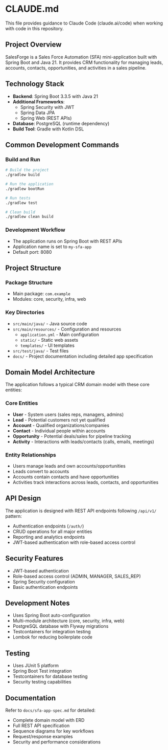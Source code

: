 # CLAUDE.md

This file provides guidance to Claude Code (claude.ai/code) when working with code in this repository.

## Project Overview

SalesForge is a Sales Force Automation (SFA) mini-application built with Spring Boot and Java 21. It provides CRM functionality for managing leads, accounts, contacts, opportunities, and activities in a sales pipeline.

## Technology Stack

- **Backend**: Spring Boot 3.3.5 with Java 21
- **Additional Frameworks**: 
  - Spring Security with JWT
  - Spring Data JPA
  - Spring Web (REST APIs)
- **Database**: PostgreSQL (runtime dependency)
- **Build Tool**: Gradle with Kotlin DSL

## Common Development Commands

### Build and Run
```bash
# Build the project
./gradlew build

# Run the application
./gradlew bootRun

# Run tests
./gradlew test

# Clean build
./gradlew clean build
```

### Development Workflow
- The application runs on Spring Boot with REST APIs
- Application name is set to `my-sfa-app`
- Default port: 8080

## Project Structure

### Package Structure
- Main package: `com.example`
- Modules: core, security, infra, web

### Key Directories
- `src/main/java/` - Java source code
- `src/main/resources/` - Configuration and resources
  - `application.yml` - Main configuration
  - `static/` - Static web assets
  - `templates/` - UI templates
- `src/test/java/` - Test files
- `docs/` - Project documentation including detailed app specification

## Domain Model Architecture

The application follows a typical CRM domain model with these core entities:

### Core Entities
- **User** - System users (sales reps, managers, admins)
- **Lead** - Potential customers not yet qualified
- **Account** - Qualified organizations/companies  
- **Contact** - Individual people within accounts
- **Opportunity** - Potential deals/sales for pipeline tracking
- **Activity** - Interactions with leads/contacts (calls, emails, meetings)

### Entity Relationships
- Users manage leads and own accounts/opportunities
- Leads convert to accounts
- Accounts contain contacts and have opportunities
- Activities track interactions across leads, contacts, and opportunities

## API Design

The application is designed with REST API endpoints following `/api/v1/` pattern:
- Authentication endpoints (`/auth/`)
- CRUD operations for all major entities
- Reporting and analytics endpoints
- JWT-based authentication with role-based access control

## Security Features

- JWT-based authentication
- Role-based access control (ADMIN, MANAGER, SALES_REP)
- Spring Security configuration
- Basic authentication endpoints

## Development Notes

- Uses Spring Boot auto-configuration
- Multi-module architecture (core, security, infra, web)
- PostgreSQL database with Flyway migrations
- Testcontainers for integration testing
- Lombok for reducing boilerplate code

## Testing

- Uses JUnit 5 platform
- Spring Boot Test integration
- Testcontainers for database testing
- Security testing capabilities

## Documentation

Refer to `docs/sfa-app-spec.md` for detailed:
- Complete domain model with ERD
- Full REST API specification
- Sequence diagrams for key workflows
- Request/response examples
- Security and performance considerations